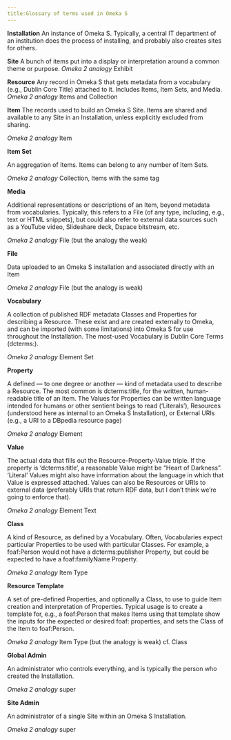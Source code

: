 ```yaml
---
title:Glossary of terms used in Omeka S
---
```


**Installation**
An instance of Omeka S. Typically, a central IT department of an institution does the process of installing, and probably also creates sites for others.

**Site**
A bunch of items put into a display or interpretation around a common theme or purpose.
*Omeka 2 analogy* Exhibit

**Resource**
Any record in Omeka S that gets metadata from a vocabulary (e.g., Dublin Core Title) attached to it. Includes Items, Item Sets, and Media.
*Omeka 2 analogy* Items and Collection

**Item**
The records used to build an Omeka S Site. Items are shared and available to any Site in an Installation, unless explicitly excluded from sharing.

*Omeka 2 analogy* Item

**Item Set**

An aggregation of Items. Items can belong to any number of Item Sets.

*Omeka 2 analogy* Collection, Items with the same tag

**Media**

Additional representations or descriptions of an Item, beyond metadata from vocabularies. Typically, this refers to a File (of any type, including, e.g., text or HTML snippets), but could also refer to external data sources such as a YouTube video, Slideshare deck, Dspace bitstream, etc.

*Omeka 2 analogy* File (but the analogy the weak)

**File**

Data uploaded to an Omeka S installation and associated directly with an Item

*Omeka 2 analogy* File (but the analogy is weak)

**Vocabulary**

A collection of published RDF metadata Classes and Properties for describing a Resource. These exist and are created externally to Omeka, and can be imported (with some limitations) into Omeka S for use throughout the Installation. The most-used Vocabulary is Dublin Core Terms (dcterms:).

*Omeka 2 analogy* Element Set

**Property**

A defined — to one degree or another — kind of metadata used to describe a Resource. The most common is dcterms:title, for the written, human-readable title of an Item. The Values for Properties can be written language intended for humans or other sentient beings to read (‘Literals’), Resources (understood here as internal to an Omeka S Installation), or External URIs (e.g., a URI to a DBpedia resource page)

*Omeka 2 analogy* Element

**Value**

The actual data that fills out the Resource-Property-Value triple. If the property is ‘dcterms:title’, a reasonable Value might be “Heart of Darkness”. ‘Literal’ Values might also have information about the language in which that Value is expressed attached. Values can also be Resources or URIs to external data (preferably URIs that return RDF data, but I don’t think we’re going to enforce that).

*Omeka 2 analogy* Element Text

**Class**

A kind of Resource, as defined by a Vocabulary. Often, Vocabularies expect particular Properties to be used with particular Classes. For example, a foaf:Person would not have a dcterms:publisher Property, but could be expected to have a foaf:familyName Property.

*Omeka 2 analogy* Item Type

**Resource Template**

A set of pre-defined Properties, and optionally a Class, to use to guide Item creation and interpretation of Properties. Typical usage is to create a template for, e.g., a foaf:Person that makes Items using that template show the inputs for the expected or desired foaf: properties, and sets the Class of the Item to foaf:Person.

*Omeka 2 analogy* Item Type (but the analogy is weak) cf. Class

**Global Admin**

An administrator who controls everything, and is typically the person who created the Installation.

*Omeka 2 analogy* super

**Site Admin**

An administrator of a single Site within an Omeka S Installation.

*Omeka 2 analogy* super
